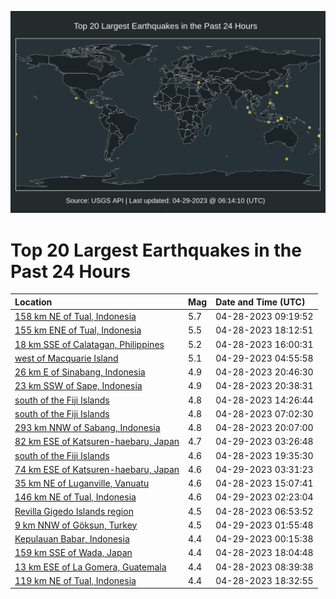 ![Map](./map.png)

# Top 20 Largest Earthquakes in the Past 24 Hours

| Location | Mag | Date and Time (UTC) |
|:---|:---|:---|
| [158 km NE of Tual, Indonesia](https://earthquake.usgs.gov/earthquakes/eventpage/us7000jwl9) | 5.7 | 04-28-2023 09:19:52 |
| [155 km ENE of Tual, Indonesia](https://earthquake.usgs.gov/earthquakes/eventpage/us7000jws2) | 5.5 | 04-28-2023 18:12:51 |
| [18 km SSE of Calatagan, Philippines](https://earthquake.usgs.gov/earthquakes/eventpage/us7000jwqp) | 5.2 | 04-28-2023 16:00:31 |
| [west of Macquarie Island](https://earthquake.usgs.gov/earthquakes/eventpage/us7000jww8) | 5.1 | 04-29-2023 04:55:58 |
| [26 km E of Sinabang, Indonesia](https://earthquake.usgs.gov/earthquakes/eventpage/us7000jwt8) | 4.9 | 04-28-2023 20:46:30 |
| [23 km SSW of Sape, Indonesia](https://earthquake.usgs.gov/earthquakes/eventpage/us7000jwt6) | 4.9 | 04-28-2023 20:38:31 |
| [south of the Fiji Islands](https://earthquake.usgs.gov/earthquakes/eventpage/us7000jwnf) | 4.8 | 04-28-2023 14:26:44 |
| [south of the Fiji Islands](https://earthquake.usgs.gov/earthquakes/eventpage/us7000jwkm) | 4.8 | 04-28-2023 07:02:30 |
| [293 km NNW of Sabang, Indonesia](https://earthquake.usgs.gov/earthquakes/eventpage/us7000jwsv) | 4.8 | 04-28-2023 20:07:00 |
| [82 km ESE of Katsuren-haebaru, Japan](https://earthquake.usgs.gov/earthquakes/eventpage/us7000jww0) | 4.7 | 04-29-2023 03:26:48 |
| [south of the Fiji Islands](https://earthquake.usgs.gov/earthquakes/eventpage/us7000jwsj) | 4.6 | 04-28-2023 19:35:30 |
| [74 km ESE of Katsuren-haebaru, Japan](https://earthquake.usgs.gov/earthquakes/eventpage/us7000jww1) | 4.6 | 04-29-2023 03:31:23 |
| [35 km NE of Luganville, Vanuatu](https://earthquake.usgs.gov/earthquakes/eventpage/us7000jwpk) | 4.6 | 04-28-2023 15:07:41 |
| [146 km NE of Tual, Indonesia](https://earthquake.usgs.gov/earthquakes/eventpage/us7000jwvd) | 4.6 | 04-29-2023 02:23:04 |
| [Revilla Gigedo Islands region](https://earthquake.usgs.gov/earthquakes/eventpage/us7000jwkk) | 4.5 | 04-28-2023 06:53:52 |
| [9 km NNW of Göksun, Turkey](https://earthquake.usgs.gov/earthquakes/eventpage/us7000jwv7) | 4.5 | 04-29-2023 01:55:48 |
| [Kepulauan Babar, Indonesia](https://earthquake.usgs.gov/earthquakes/eventpage/us7000jwux) | 4.4 | 04-29-2023 00:15:38 |
| [159 km SSE of Wada, Japan](https://earthquake.usgs.gov/earthquakes/eventpage/us7000jwrz) | 4.4 | 04-28-2023 18:04:48 |
| [13 km ESE of La Gomera, Guatemala](https://earthquake.usgs.gov/earthquakes/eventpage/us7000jwl4) | 4.4 | 04-28-2023 08:39:38 |
| [119 km NE of Tual, Indonesia](https://earthquake.usgs.gov/earthquakes/eventpage/us7000jwsb) | 4.4 | 04-28-2023 18:32:55 |
